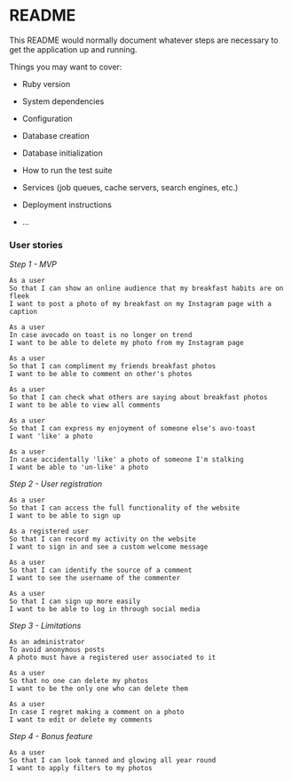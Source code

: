 # README

This README would normally document whatever steps are necessary to get the
application up and running.

Things you may want to cover:

* Ruby version

* System dependencies

* Configuration

* Database creation

* Database initialization

* How to run the test suite

* Services (job queues, cache servers, search engines, etc.)

* Deployment instructions

* ...

### User stories

*Step 1 - MVP*

```
As a user
So that I can show an online audience that my breakfast habits are on fleek
I want to post a photo of my breakfast on my Instagram page with a caption
```

```
As a user
In case avocado on toast is no longer on trend
I want to be able to delete my photo from my Instagram page
```

```
As a user
So that I can compliment my friends breakfast photos
I want to be able to comment on other's photos
```

```
As a user
So that I can check what others are saying about breakfast photos
I want to be able to view all comments
```

```
As a user
So that I can express my enjoyment of someone else's avo-toast
I want 'like' a photo
```

```
As a user
In case accidentally 'like' a photo of someone I'm stalking
I want be able to 'un-like' a photo
```

*Step 2 - User registration*

```
As a user
So that I can access the full functionality of the website
I want to be able to sign up
```

```
As a registered user
So that I can record my activity on the website
I want to sign in and see a custom welcome message
```

```
As a user
So that I can identify the source of a comment
I want to see the username of the commenter
```

```
As a user
So that I can sign up more easily
I want to be able to log in through social media
```

*Step 3 - Limitations*

```
As an administrator
To avoid anonymous posts
A photo must have a registered user associated to it
```

```
As a user
So that no one can delete my photos
I want to be the only one who can delete them
```

```
As a user
In case I regret making a comment on a photo
I want to edit or delete my comments
```

*Step 4 - Bonus feature*

```
As a user
So that I can look tanned and glowing all year round
I want to apply filters to my photos
```
